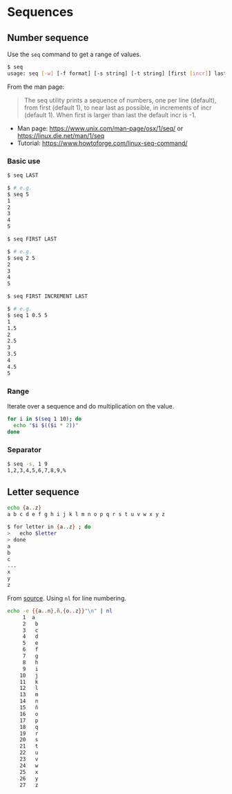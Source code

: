# Sequences

##  Number sequence

Use the `seq` command to get a range of values.

```sh
$ seq
usage: seq [-w] [-f format] [-s string] [-t string] [first [incr]] last
```

From the man page:

> The seq utility prints a sequence of numbers, one per line (default), from first (default 1), to near last as possible, in increments of incr (default 1).  When first is larger than last the default incr is -1.

- Man page: https://www.unix.com/man-page/osx/1/seq/ or https://linux.die.net/man/1/seq
- Tutorial: https://www.howtoforge.com/linux-seq-command/


### Basic use

```sh
$ seq LAST

$ # e.g.
$ seq 5
1
2
3
4
5
```

```sh
$ seq FIRST LAST

$ # e.g.
$ seq 2 5
2
3
4
5
```

```sh
$ seq FIRST INCREMENT LAST

$ # e.g. 
$ seq 1 0.5 5
1
1.5
2
2.5
3
3.5
4
4.5
5
```

### Range

Iterate over a sequence and do multiplication on the value.

```sh
for i in $(seq 1 10); do 
  echo "$i $(($i * 2))"
done
```

### Separator

```sh
$ seq -s, 1 9
1,2,3,4,5,6,7,8,9,%
```

## Letter sequence

```sh
echo {a..z}
a b c d e f g h i j k l m n o p q r s t u v w x y z
```

```sh
$ for letter in {a..z} ; do
>   echo $letter
> done
a
b
c
...
x
y
z
```

From [source](https://stackoverflow.com/questions/7300070/looping-through-alphabets-in-bash). Using `nl` for line numbering.

<!-- FIXME: This use of double and then single brackets causes Jekyll error, so escape it or see if a codeblock tag in Jekyll will solve it. -->

```sh
echo -e {{a..n},ñ,{o..z}}"\n" | nl
     1	a
     2	 b
     3	 c
     4	 d
     5	 e
     6	 f
     7	 g
     8	 h
     9	 i
    10	 j
    11	 k
    12	 l
    13	 m
    14	 n
    15	 ñ
    16	 o
    17	 p
    18	 q
    19	 r
    20	 s
    21	 t
    22	 u
    23	 v
    24	 w
    25	 x
    26	 y
    27	 z
```
